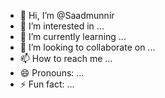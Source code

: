 - 👋 Hi, I’m @Saadmunnir
- 👀 I’m interested in ...
- 🌱 I’m currently learning ...
- 💞️ I’m looking to collaborate on ...
- 📫 How to reach me ...
- 😄 Pronouns: ...
- ⚡ Fun fact: ...

<!---
Saadmunnir/Saadmunnir is a ✨ special ✨ repository because its `README.md` (this file) appears on your GitHub profile.
You can click the Preview link to take a look at your changes.
--->
